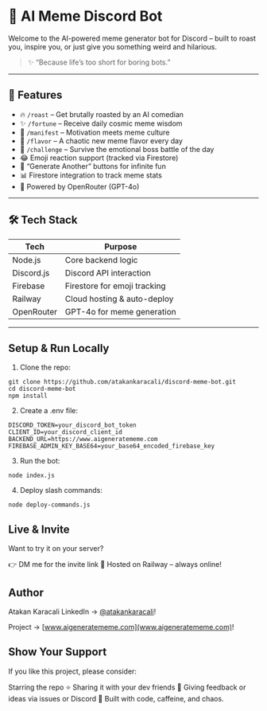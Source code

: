 # 🤖 AI Meme Discord Bot

Welcome to the AI-powered meme generator bot for Discord – built to roast you, inspire you, or just give you something weird and hilarious.

> ✨ “Because life’s too short for boring bots.”

---

## 🚀 Features

- 🔥 `/roast` – Get brutally roasted by an AI comedian  
- ✨ `/fortune` – Receive daily cosmic meme wisdom  
- 💼 `/manifest` – Motivation meets meme culture  
- 🍜 `/flavor` – A chaotic new meme flavor every day  
- 🎯 `/challenge` – Survive the emotional boss battle of the day  
- 😂 Emoji reaction support (tracked via Firestore)  
- 🔁 “Generate Another” buttons for infinite fun  
- 📊 Firestore integration to track meme stats  
- 🧠 Powered by OpenRouter (GPT-4o)

---

## 🛠️ Tech Stack

| Tech           | Purpose                         |
|----------------|---------------------------------|
| Node.js        | Core backend logic              |
| Discord.js     | Discord API interaction         |
| Firebase       | Firestore for emoji tracking    |
| Railway        | Cloud hosting & auto-deploy     |
| OpenRouter     | GPT-4o for meme generation      |

---


## Setup & Run Locally

1. Clone the repo:

```
git clone https://github.com/atakankaracali/discord-meme-bot.git
cd discord-meme-bot
npm install
```

2. Create a .env file:
```
DISCORD_TOKEN=your_discord_bot_token
CLIENT_ID=your_discord_client_id
BACKEND_URL=https://www.aigeneratememe.com
FIREBASE_ADMIN_KEY_BASE64=your_base64_encoded_firebase_key
```

3. Run the bot:
```
node index.js
```

4. Deploy slash commands:
```
node deploy-commands.js
```

## Live & Invite
Want to try it on your server?

👉 DM me for the invite link
📡 Hosted on Railway – always online!

## Author

Atakan Karacali
LinkedIn → [@atakankaracali](https://www.linkedin.com/in/atakankaracali)!

Project → [www.aigeneratememe.com](www.aigeneratememe.com)!


## Show Your Support
If you like this project, please consider:

Starring the repo ⭐️
Sharing it with your dev friends 🧠
Giving feedback or ideas via issues or Discord 💬
Built with code, caffeine, and chaos.



